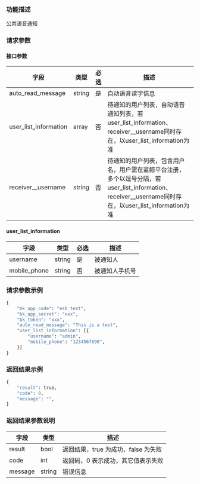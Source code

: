 ### 功能描述

公共语音通知

### 请求参数

#### 接口参数

| 字段                  |  类型      | 必选   |  描述      |
|-----------------------|------------|--------|------------|
| auto_read_message     |  string    | 是     | 自动语音读字信息 |
| user_list_information |  array     | 否     | 待通知的用户列表，自动语音通知列表，若user_list_information、receiver__username同时存在，以user_list_information为准 |
| receiver__username    |  string    | 否     | 待通知的用户列表，包含用户名，用户需在蓝鲸平台注册，多个以逗号分隔，若user_list_information、receiver__username同时存在，以user_list_information为准 |

#### user_list_information

| 字段         |  类型      | 必选   |  描述      |
|--------------|------------|--------|------------|
| username     |  string    | 是     | 被通知人 |
| mobile_phone |  string    | 否     | 被通知人手机号 |

### 请求参数示例

```python
{
    "bk_app_code": "esb_test",
    "bk_app_secret": "xxx",
    "bk_token": "xxx",
    "auto_read_message": "This is a test",
    "user_list_information": [{
        "username": "admin",
        "mobile_phone": "1234567890",
    }]
}
```

### 返回结果示例

```python
{
    "result": true,
    "code": 0,
    "message": "",
}
```

### 返回结果参数说明

| 字段      | 类型      | 描述      |
|-----------|----------|-----------|
|  result   |    bool    |      返回结果，true 为成功，false 为失败     |
|  code     |    int     |      返回码，0 表示成功，其它值表示失败 |
|  message  |    string  |      错误信息      |
